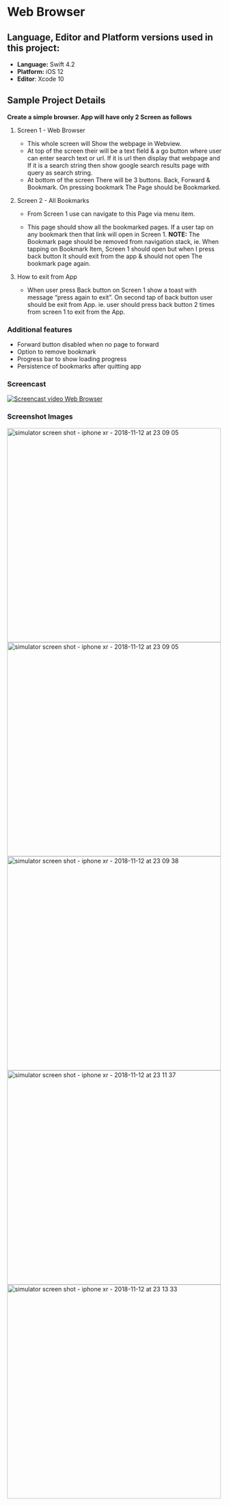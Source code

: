 # Web Browser

## Language, Editor and Platform versions used in this project:
* **Language:** Swift 4.2
* **Platform:** iOS 12
* **Editor**: Xcode 10

## Sample Project Details
**Create a simple browser. App will have only 2 Screen as follows**

1. Screen 1 - Web Browser
    * This whole screen will Show the webpage in Webview.
    * At top of the screen their will be a text field & a go button where user can enter search text or url. If it is url then display that webpage and If it is a search string then show google search results page with query as search string.
    * At bottom of the screen There will be 3 buttons. Back, Forward & Bookmark. On pressing bookmark The Page should be         Bookmarked.

2. Screen 2 - All Bookmarks

    * From Screen 1 use can navigate to this Page via menu item.

    * This page should show all the bookmarked pages. If a user tap on any bookmark then that link will open in Screen 1. **NOTE:** The Bookmark page should be removed from navigation stack, ie. When tapping on Bookmark Item, Screen 1 should open but when I press back button It should exit from the app & should not open The bookmark page again.

3. How to exit from App

    * When user press Back button on Screen 1 show a toast with message “press again to exit”. On second tap of back button user should be exit from App. ie. user should press back button 2 times from screen 1 to exit from the App.


### Additional features
* Forward button disabled when no page to forward
* Option to remove bookmark
* Progress bar to show loading progress
* Persistence of bookmarks after quitting app

### Screencast
[![Screencast video Web Browser](https://img.youtube.com/vi/nvPOUdz5PL4/0.jpg)](https://www.youtube.com/watch?v=nvPOUdz5PL4)

### Screenshot Images

<img src="https://user-images.githubusercontent.com/12752821/48365413-dd964900-e6d0-11e8-9c7b-1d04268dcd72.png" alt="simulator screen shot - iphone xr - 2018-11-12 at 23 09 05" width="500">

<img src="https://user-images.githubusercontent.com/12752821/48365468-061e4300-e6d1-11e8-830d-43c65fbb25ed.png" alt="simulator screen shot - iphone xr - 2018-11-12 at 23 09 05" width="500">

<img src="https://user-images.githubusercontent.com/12752821/48365504-1e8e5d80-e6d1-11e8-888e-dc207f23c97a.png" alt="simulator screen shot - iphone xr - 2018-11-12 at 23 09 38" width="500">

<img src="https://user-images.githubusercontent.com/12752821/48365528-3239c400-e6d1-11e8-916f-8f9cddd80606.png" alt="simulator screen shot - iphone xr - 2018-11-12 at 23 11 37" width="500">

<img src="https://user-images.githubusercontent.com/12752821/48365560-47165780-e6d1-11e8-9045-607c78616ba8.png" alt="simulator screen shot - iphone xr - 2018-11-12 at 23 13 33" width="500">



